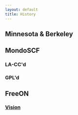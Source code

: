 ```yaml
---
layout: default
title: History
---
```


Minnesota & Berkeley
--------------------

MondoSCF
--------

### LA-CC'd

### GPL'd

FreeON
------

### [Vision](Vision "wikilink")
